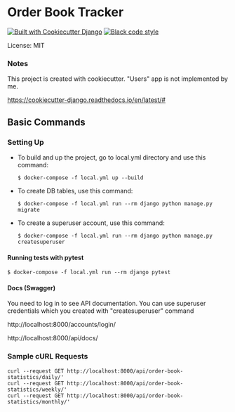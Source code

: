 # Order Book Tracker


[![Built with Cookiecutter Django](https://img.shields.io/badge/built%20with-Cookiecutter%20Django-ff69b4.svg?logo=cookiecutter)](https://github.com/cookiecutter/cookiecutter-django/)
[![Black code style](https://img.shields.io/badge/code%20style-black-000000.svg)](https://github.com/ambv/black)

License: MIT

### Notes
This project is created with cookiecutter. "Users" app is not implemented by me.

https://cookiecutter-django.readthedocs.io/en/latest/#

## Basic Commands

### Setting Up
-   To build and up the project, go to local.yml directory and use this command:

        $ docker-compose -f local.yml up --build

-   To create DB tables, use this command:

        $ docker-compose -f local.yml run --rm django python manage.py migrate

-   To create a superuser account, use this command:

        $ docker-compose -f local.yml run --rm django python manage.py createsuperuser



#### Running tests with pytest

    $ docker-compose -f local.yml run --rm django pytest

#### Docs (Swagger)
You need to log in to see API documentation. You can use superuser credentials which you created with "createsuperuser" command

http://localhost:8000/accounts/login/

http://localhost:8000/api/docs/

### Sample cURL Requests

```
curl --request GET http://localhost:8000/api/order-book-statistics/daily/'
curl --request GET http://localhost:8000/api/order-book-statistics/weekly/'
curl --request GET http://localhost:8000/api/order-book-statistics/monthly/'
```
